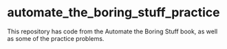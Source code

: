 # automate_the_boring_stuff_practice
This repository has code from the Automate the Boring Stuff book, as well as some of the practice problems.
